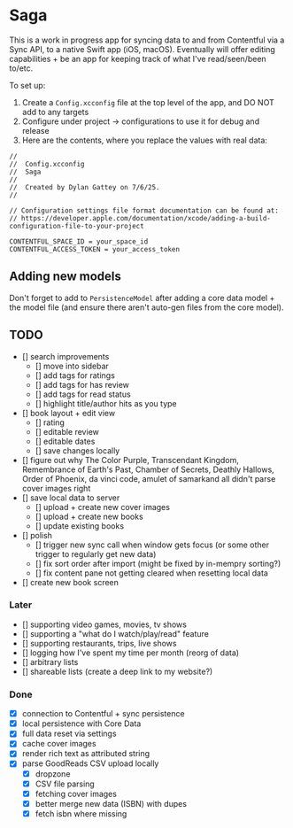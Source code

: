 # Saga

This is a work in progress app for syncing data to and from Contentful via a Sync API, to a native Swift app (iOS, macOS). Eventually will offer editing capabilities + be an app for keeping track of what I've read/seen/been to/etc.

To set up:
1. Create a `Config.xcconfig` file at the top level of the app, and DO NOT add to any targets
2. Configure under project -> configurations to use it for debug and release
3. Here are the contents, where you replace the values with real data:
```
//
//  Config.xcconfig
//  Saga
//
//  Created by Dylan Gattey on 7/6/25.
//

// Configuration settings file format documentation can be found at:
// https://developer.apple.com/documentation/xcode/adding-a-build-configuration-file-to-your-project

CONTENTFUL_SPACE_ID = your_space_id
CONTENTFUL_ACCESS_TOKEN = your_access_token
```

## Adding new models
Don't forget to add to `PersistenceModel` after adding a core data model + the model file (and ensure there aren't auto-gen files from the core model).

## TODO
- [] search improvements
    - [] move into sidebar
    - [] add tags for ratings
    - [] add tags for has review
    - [] add tags for read status
    - [] highlight title/author hits as you type
- [] book layout + edit view
    - [] rating
    - [] editable review
    - [] editable dates
    - [] save changes locally
- [] figure out why The Color Purple, Transcendant Kingdom, Remembrance of Earth's Past, Chamber of Secrets, Deathly Hallows, Order of Phoenix, da vinci code, amulet of samarkand all didn't parse cover images right
- [] save local data to server
    - [] upload + create new cover images
    - [] upload + create new books
    - [] update existing books
- [] polish
    - [] trigger new sync call when window gets focus (or some other trigger to regularly get new data)
    - [] fix sort order after import (might be fixed by in-mempry sorting?)
    - [] fix content pane not getting cleared when resetting local data
- [] create new book screen

### Later
- [] supporting video games, movies, tv shows
- [] supporting a "what do I watch/play/read" feature
- [] supporting restaurants, trips, live shows
- [] logging how I've spent my time per month (reorg of data)
- [] arbitrary lists
- [] shareable lists (create a deep link to my website?)

### Done
- [x] connection to Contentful + sync persistence
- [x] local persistence with Core Data
- [x] full data reset via settings
- [x] cache cover images
- [x] render rich text as attributed string
- [x] parse GoodReads CSV upload locally
    - [x] dropzone
    - [x] CSV file parsing
    - [x] fetching cover images
    - [x] better merge new data (ISBN) with dupes
    - [x] fetch isbn where missing
